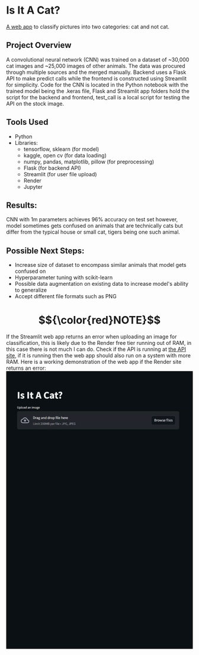 # Is It A Cat?

[A web app](https://isitacatapp.onrender.com) to classify pictures into two categories: cat and not cat.

## Project Overview
A convolutional neural network (CNN) was trained on a dataset of ~30,000 cat images and ~25,000 images of other animals. The data was procured through multiple sources and the merged manually. Backend uses a Flask API to make predict calls while the frontend is constructed using Streamlit for simplicity. Code for the CNN is located in the Python notebook with the trained model being the .keras file, Flask and Streamlit app folders hold the script for the backend and frontend, test_call is a local script for testing the API on the stock image.

## Tools Used
- Python
- Libraries:
    - tensorflow, sklearn (for model)
    - kaggle, open cv (for data loading)
    - numpy, pandas, matplotlib, pillow (for preprocessing)
    - Flask (for backend API)
    - Streamlit (for user file upload)
  - Render
  - Jupyter

## Results:
CNN with 1m parameters achieves 96% accuracy on test set however, model sometimes gets confused on animals that are technically cats but differ from the typical house or small cat, tigers being one such animal.

## Possible Next Steps:
- Increase size of dataset to encompass similar animals that model gets confused on
- Hyperparameter tuning with scikit-learn
- Possible data augmentation on existing data to increase model's ability to generalize
- Accept different file formats such as PNG

# $${\color{red}NOTE}$$
If the Streamlit web app returns an error when uploading an image for classification, this is likely due to the Render free tier running out of RAM, in this case there is not much I can do. Check if the API is running at [the API site](https://isitacat.onrender.com/), if it is running then the web app should also run on a system with more RAM. Here is a working demonstration of the web app if the Render site returns an error:
![](https://github.com/razinlab/IsItACat/blob/main/demonstration.gif)
